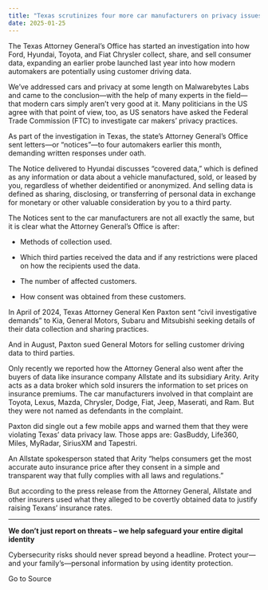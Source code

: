 ```yaml
---
title: "Texas scrutinizes four more car manufacturers on privacy issues"
date: 2025-01-25
---
```


The Texas Attorney General’s Office has started an investigation into how Ford, Hyundai, Toyota, and Fiat Chrysler collect, share, and sell consumer data, expanding an earlier probe launched last year into how modern automakers are potentially using customer driving data.

We’ve addressed cars and privacy at some length on Malwarebytes Labs and came to the conclusion—with the help of many experts in the field—that modern cars simply aren’t very good at it. Many politicians in the US agree with that point of view, too, as US senators have asked the Federal Trade Commission (FTC) to investigate car makers’ privacy practices.

As part of the investigation in Texas, the state’s Attorney General’s Office sent letters—or “notices”—to four automakers earlier this month, demanding written responses under oath.

The Notice delivered to Hyundai discusses “covered data,” which is defined as any information or data about a vehicle manufactured, sold, or leased by you, regardless of whether deidentified or anonymized. And selling data is defined as sharing, disclosing, or transferring of personal data in exchange for monetary or other valuable consideration by you to a third party.

The Notices sent to the car manufacturers are not all exactly the same, but it is clear what the Attorney General’s Office is after:

- Methods of collection used.

- Which third parties received the data and if any restrictions were placed on how the recipients used the data.

- The number of affected customers.

- How consent was obtained from these customers.

In April of 2024, Texas Attorney General Ken Paxton sent “civil investigative demands” to Kia, General Motors, Subaru and Mitsubishi seeking details of their data collection and sharing practices.

And in August, Paxton sued General Motors for selling customer driving data to third parties.

Only recently we reported how the Attorney General also went after the buyers of data like insurance company Allstate and its subsidiary Arity. Arity acts as a data broker which sold insurers the information to set prices on insurance premiums. The car manufacturers involved in that complaint are Toyota, Lexus, Mazda, Chrysler, Dodge, Fiat, Jeep, Maserati, and Ram. But they were not named as defendants in the complaint.

Paxton did single out a few mobile apps and warned them that they were violating Texas’ data privacy law. Those apps are: GasBuddy, Life360, Miles, MyRadar, SiriusXM and Tapestri.

An Allstate spokesperson stated that Arity “helps consumers get the most accurate auto insurance price after they consent in a simple and transparent way that fully complies with all laws and regulations.”

But according to the press release from the Attorney General, Allstate and other insurers used what they alleged to be covertly obtained data to justify raising Texans’ insurance rates.

* * *

**We don’t just report on threats – we help safeguard your entire digital identity**

Cybersecurity risks should never spread beyond a headline. Protect your—and your family’s—personal information by using identity protection.

Go to Source
